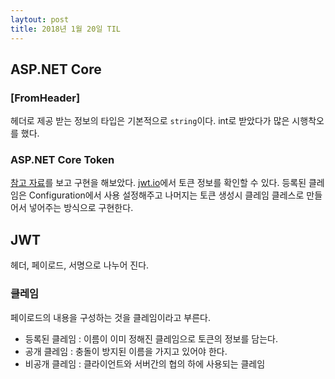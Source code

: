 ```yaml
---
laytout: post
title: 2018년 1월 20일 TIL
---
```



## ASP.NET Core
### [FromHeader]
헤더로 제공 받는 정보의 타입은 기본적으로 `string`이다. int로 받았다가 많은 시행착오를 했다. 

### ASP.NET Core Token
[참고 자료](https://dotnetthoughts.net/token-based-authentication-in-aspnet-core/)를 보고 구현을 해보았다. [jwt.io](https://jwt.io/)에서 토큰 정보를 확인할 수 있다. 등록된 클레임은 Configuration에서 사용 설정해주고 나머지는 토큰 생성시 클레임 클레스로 만들어서 넣어주는 방식으로 구현한다. 


## JWT
헤더, 페이로드, 서명으로 나누어 진다.
### 클레임
페이로드의 내용을 구성하는 것을 클레임이라고 부른다.
- 등록된 클레임 : 이름이 이미 정해진 클레임으로 토큰의 정보를 담는다.
- 공개 클레임 : 충돌이 방지된 이름을 가지고 있어야 한다.
- 비공개 클레임 : 클라이언트와 서버간의 협의 하에 사용되는 클레임


